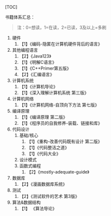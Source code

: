 [TOC]

书籍体系汇总：
> 注：0=想读，1=在读，2=已读，3及以上=多刷

1. 硬件
    1. 【1】《编码-隐匿在计算机硬件背后的语言》
2. 其他编程语言
    1. 【2】《Java123》
    2. 【1】《明解C语言》
    3. 【1】《C++Primer第五版》
    4. 【2】《汇编语言》
3. 计算机系统
    1. 【1】《计算机导论》
    2. 【1】《深入理解计算机系统 第三版》
4. 计算机网络
    1. 【1】《计算机网络-自顶向下方法 第七版》
5. 编译原理
    1. 【1】《编译原理 第二版》
    2. 【1】《程序员的自我修养-装载、链接和库》
6. 代码设计
   1. 基础/核心
       1. 【1】《重构-改善代码既有设计 第二版》
       2. 【1】《代码整洁之道》
       3. 【1】《代码大全》
   2. 设计模式
   3. 函数式编程
      1. 【2】《mostly-adequate-guide》
7. 数据库
    1. 【2】《漫画数据库系统》
8. 测试
    1. 【2】《测试软件的艺术 第3版》 
9. 算法&数据结构
   1. 【1】 《算法导论》
    